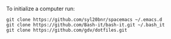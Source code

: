 To initialize a computer run:

```
git clone https://github.com/syl20bnr/spacemacs ~/.emacs.d
git clone https://github.com/Bash-it/bash-it.git ~/.bash_it
git clone https://github.com/gdv/dotfiles.git
```
